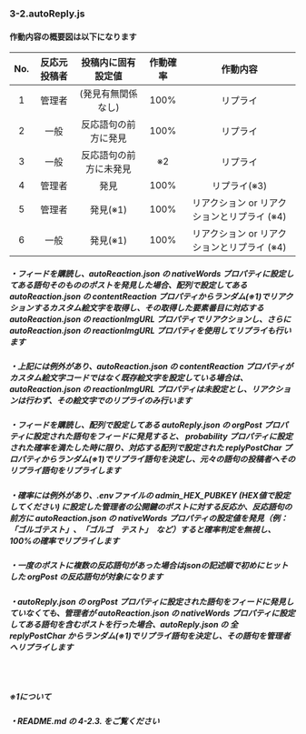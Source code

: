 ### 3-2.autoReply.js

#### 作動内容の概要図は以下になります

| No. | 反応元投稿者 | 投稿内に固有設定値 | 作動確率 | 作動内容 |
|:---:|:------------:|:-----------------:|:---------:|:--------:|
|  1  | 管理者 | (発見有無関係なし) | 100% | リプライ |
|  2  | 一般 | 反応語句の前方に発見 | 100% | リプライ |
|  3  | 一般 | 反応語句の前方に未発見 | ※2 | リプライ |
|  4  | 管理者 | 発見 | 100% | リプライ(※3) |
|  5  | 管理者 | 発見(※1) | 100% | リアクション or リアクションとリプライ (※4) |
|  6  | 一般 | 発見(※1) | 100% | リアクション or リアクションとリプライ (※4) |

##### ・フィードを購読し、autoReaction.json の nativeWords プロパティに設定してある語句そのもののポストを発見した場合、配列で設定してある autoReaction.json の contentReaction プロパティからランダム(※1)でリアクションするカスタム絵文字を取得し、その取得した要素番目に対応する autoReaction.json の reactionImgURL プロパティでリアクションし、さらに autoReaction.json の reactionImgURL プロパティを使用してリプライも行います
##### ・上記には例外があり、autoReaction.json の contentReaction プロパティがカスタム絵文字コードではなく既存絵文字を設定している場合は、autoReaction.json の reactionImgURL プロパティは未設定とし、リアクションは行わず、その絵文字でのリプライのみ行います
##### 

##### ・フィードを購読し、配列で設定してある autoReply.json の orgPost プロパティに設定された語句をフィードに発見すると、 probability プロパティに設定された確率を満たした時に限り、対応する配列で設定された replyPostChar プロパティからランダム(※1)でリプライ語句を決定し、元々の語句の投稿者へそのリプライ語句をリプライします

##### ・確率には例外があり、.envファイルの admin_HEX_PUBKEY (HEX値で設定してください) に設定した管理者の公開鍵のポストに対する反応か、反応語句の前方に autoReaction.json の nativeWords プロパティの設定値を発見（例：「ゴルゴテスト」、「ゴルゴ　テスト」　など）すると確率判定を無視し、100%の確率でリプライします
##### ・一度のポストに複数の反応語句があった場合はjsonの記述順で初めにヒットした orgPost の反応語句が対象になります

##### ・autoReply.json の orgPost プロパティに設定された語句をフィードに発見していなくても、管理者が autoReaction.json の nativeWords プロパティに設定してある語句を含むポストを行った場合、autoReply.json の 全 replyPostChar からランダム(※1)でリプライ語句を決定し、その語句を管理者へリプライします

### 　
##### ※1について
##### ・README.md の 4-2.3. をご覧ください
